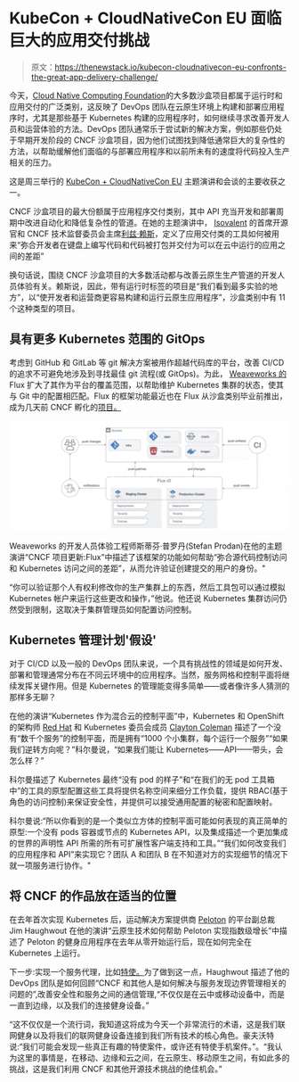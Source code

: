 # KubeCon + CloudNativeCon EU 面临巨大的应用交付挑战

> 原文：<https://thenewstack.io/kubecon-cloudnativecon-eu-confronts-the-great-app-delivery-challenge/>

今天，[Cloud Native Computing Foundation](https://cncf.io/?utm_content=inline-mention)的大多数沙盒项目都属于运行时和应用交付的广泛类别，这反映了 DevOps 团队在云原生环境上构建和部署应用程序时，尤其是那些基于 Kubernetes 构建的应用程序时，如何继续寻求改善开发人员和运营体验的方法。DevOps 团队通常乐于尝试新的解决方案，例如那些仍处于早期开发阶段的 CNCF 沙盒项目，因为他们试图找到降低通常巨大的复杂性的方法，以帮助缓解他们面临的与部署应用程序和以前所未有的速度将代码投入生产相关的压力。

这是周三举行的 [KubeCon + CloudNativeCon EU](https://www.cncf.io/kubecon-cloudnativecon-events/?utm_content=inline-mention) 主题演讲和会谈的主要收获之一。

CNCF 沙盒项目的最大份额属于应用程序交付类别，其中 API 充当开发和部署周期中改进自动化和降低复杂性的管道。在她的主题演讲中， [Isovalent](https://isovalent.com/) 的首席开源官和 CNCF 技术监督委员会主席[利兹·赖斯](https://uk.linkedin.com/in/lizrice)，定义了应用交付类的工具如何被用来“弥合开发者在键盘上编写代码和代码被打包并交付为可以在云中运行的应用之间的差距”

换句话说，围绕 CNCF 沙盒项目的大多数活动都与改善云原生生产管道的开发人员体验有关。赖斯说，因此，带有运行时标签的项目是“我们看到最多实验的地方”，以“使开发者和运营商更容易构建和运行云原生应用程序”，沙盒类别中有 11 个这种类型的项目。

## 具有更多 Kubernetes 范围的 GitOps

考虑到 GitHub 和 GitLab 等 git 解决方案被用作超越代码库的平台，改善 CI/CD 的追求不可避免地涉及到寻找最佳 git 流程(或 GitOps)。为此， [Weaveworks 的](https://www.weave.works/) Flux 扩大了其作为平台的覆盖范围，以帮助维护 Kubernetes 集群的状态，使其与 Git 中的配置相匹配。Flux 的框架功能最近也在 Flux 从沙盒类别毕业前推出，成为几天前 CNCF 孵化的[项目。](https://www.cncf.io/projects/)

![](img/c209097465d3a4724be09993c83957f1.png)

Weaveworks 的开发人员体验工程师斯蒂芬·普罗丹(Stefan Prodan)在他的主题演讲“CNCF 项目更新:Flux”中描述了该框架的功能如何帮助“弥合源代码控制访问和 Kubernetes 访问之间的差距”，从而允许验证创建提交的用户的身份。"

“你可以验证那个人有权利修改你的生产集群上的东西，然后工具包可以通过模拟 Kubernetes 帐户来运行这些更改和操作，”他说。他还说 Kubernetes 集群访问仍然受到限制，这取决于集群管理员如何配置访问控制。

## Kubernetes 管理计划'假设'

对于 CI/CD 以及一般的 DevOps 团队来说，一个具有挑战性的领域是如何开发、部署和管理通常分布在不同云环境中的应用程序。当然，服务网格和控制平面将继续发挥关键作用。但是 Kubernetes 的管理能变得多简单——或者像许多人猜测的那样多无聊？

在他的演讲“Kubernetes 作为混合云的控制平面”中，Kubernetes 和 OpenShift 的架构师 [Red Hat](https://www.openshift.com/try?utm_content=inline-mention) 和 Kubernetes 委员会成员 [Clayton Coleman](https://www.linkedin.com/in/claytoncoleman) 描述了一个没有“数千个服务”的控制平面，而是拥有“1000 个小集群，每个运行一个服务”“如果我们逆转方向呢？”科尔曼说，“如果我们能让 Kubernetes——API——带头，会怎么样？”

科尔曼描述了 Kubernetes 最终“没有 pod 的样子”和“在我们的无 pod 工具箱中”的工具的原型配置这些工具将提供名称空间来细分工作负载，提供 RBAC(基于角色的访问控制)来保证安全性，并提供可以接受通用配置的秘密和配置映射。

科尔曼说:“所以你看到的是一个类似立方体的控制平面可能如何表现的真正简单的原型:一个没有 pods 容器或节点的 Kubernetes API，以及集成描述一个更加集成的世界的声明性 API 所需的所有可扩展性客户端支持和工具。”“我们如何改变我们的应用程序和 API”来实现它？团队 A 和团队 B 在不知道对方的实现细节的情况下就一项服务进行协作。"

## 将 CNCF 的作品放在适当的位置

在去年首次实现 Kubernetes 后，运动解决方案提供商 [Peloton](https://www.onepeloton.com/) 的平台副总裁 Jim Haughwout 在他的演讲“云原生技术如何帮助 Peloton 实现指数级增长”中描述了 Peloton 的健身应用程序在去年从零开始运行后，现在如何完全在 Kubernetes 上运行。

下一步:实现一个服务代理，比如[特使。](https://www.envoyproxy.io/)为了做到这一点，Haughwout 描述了他的 DevOps 团队是如何回顾“CNCF 和其他人是如何解决与服务发现边界管理相关的问题的”,改善安全性和服务之间的通信管理,“不仅仅是在云中或移动设备中，而是一直到边缘，以及我们的连接健身设备。”

“这不仅仅是一个流行词，我知道这将成为今天一个非常流行的术语，这是我们联网健身以及将我们的联网健身设备连接到我们所有技术的核心角色。豪夫沃特说:“我们可能会发现一些真正有趣的特使案件，或许还有特使手机案件。”。“我认为这里的事情是，在移动、边缘和云之间，在云原生、移动原生之间，有如此多的挑战，这是我们利用 CNCF 和其他开源技术挑战的绝佳机会。”

<svg xmlns:xlink="http://www.w3.org/1999/xlink" viewBox="0 0 68 31" version="1.1"><title>Group</title> <desc>Created with Sketch.</desc></svg>